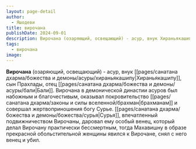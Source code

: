 ```yaml
---
layout: page-detail
author:
  - Яшодеви
title: вирочана
publishDate: 2024-09-01
description: Вирочана (озаряющий, освещающий) - асур, внук Хираньякашипу, сын Прахлады, отец Бали.
tags:
  - вирочана
image:
---
```

**Вирочана** (озаряющий, освещающий) - асур, внук [[pages/санатана дхарма/божества и демоны/асуры/хираньякашипу|Хираньякашипу]], сын Прахлады, отец [[pages/санатана дхарма/божества и демоны/асуры/бали|Бали]]. Вирочана в демонической династии асуров был набожным и благочестивым, оказывал покровительство [[pages/санатана дхарма/законы и силы вселенной/брахман|брахманам]] и совершал жертвоприношения богу Сурье. [[pages/санатана дхарма/божества и демоны/божества/сурья|Сурья]], впечатленный подвижничеством Вирочаны, даровал ему особый венец, который делал Вирочану практически бессмертным, тогда Махавишну в образе прекрасной обольстительной женщины явился к Вирочане, снял с него венец и убил.

